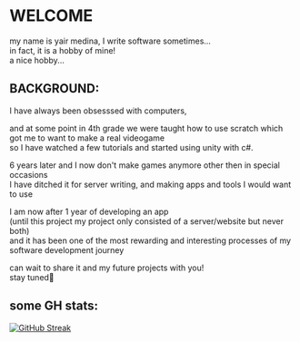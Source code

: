 # WELCOME
my name is yair medina, I write software sometimes...\
in fact, it is a hobby of mine!\
a nice hobby...

##

## BACKGROUND:
I have always been obsesssed with computers,

and at some point in 4th grade we were taught how to use scratch which got me to want to make a real videogame\
so I have watched a few tutorials and started using unity with c#.

6 years later and I now don't make games anymore other then in special occasions\
I have ditched it for server writing, and making apps and tools I would want to use

I am now after 1 year of developing an app\
(until this project my project only consisted of a server/website but never both)\
and it has been one of the most rewarding and interesting processes of my software development journey

can wait to share it and my future projects with you!\
stay tuned🔔

##

## some GH stats:


[![GitHub Streak](https://streak-stats.demolab.com?user=DarknessRisesFromBelow&theme=tokyonight-duo&hide_border=true&date_format=j%20M%5B%20Y%5D&background=45%2C58E6EB22%2CEB00000E)](https://git.io/streak-stats)

